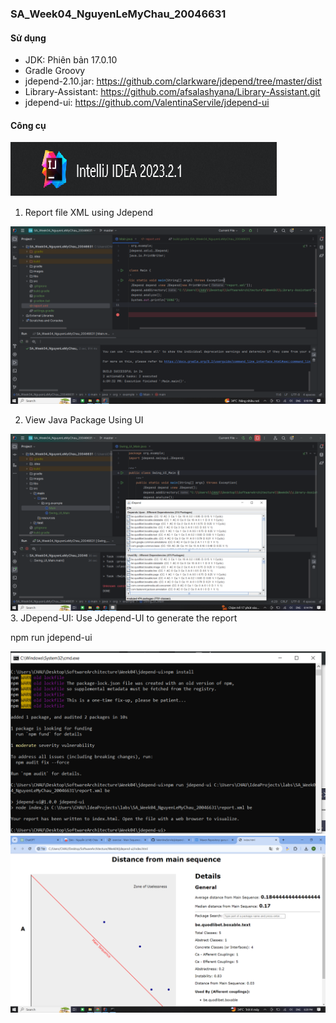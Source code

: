 ### SA_Week04_NguyenLeMyChau_20046631

#### Sử dụng
- JDK: Phiên bản 17.0.10
- Gradle Groovy
- jdepend-2.10.jar: <https://github.com/clarkware/jdepend/tree/master/dist>
- Library-Assistant: <https://github.com/afsalashyana/Library-Assistant.git>
- jdepend-ui: <https://github.com/ValentinaServile/jdepend-ui>


#### Công cụ
![altText](images/tool.png)

1. Report file XML using Jdepend

![altText](images/ReportXML.png)

2. View Java Package Using UI

![ViewJavaPackageUsingUI.png](images%2FViewJavaPackageUsingUI.png)
3. JDepend-UI: Use Jdepend-UI to generate the report

npm run jdepend-ui <path-to-xml-report-file> <your-packages-prefix>

![JDepend-UI.png](images%2FJDepend-UI.png)
![JDepend-UI_2.png](images%2FJDepend-UI_2.png)